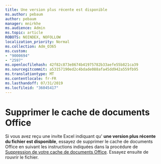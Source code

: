 ```yaml
---
title: Une version plus récente est disponible
ms.author: pebaum
author: pebaum
manager: mnirkhe
ms.audience: Admin
ms.topic: article
ROBOTS: NOINDEX, NOFOLLOW
localization_priority: Normal
ms.collection: Adm_O365
ms.custom:
- "9000694"
- "2597"
ms.openlocfilehash: 42f82c873e8674b41975782b33aefe55b821ca39
ms.sourcegitcommit: a53157190ed2c4bdade088afa45dd942a559fb95
ms.translationtype: MT
ms.contentlocale: fr-FR
ms.lasthandoff: 07/31/2019
ms.locfileid: "36045417"
---
```

# <a name="delete-the-office-document-cache"></a>Supprimer le cache de documents Office

Si vous avez reçu une invite Excel indiquant qu' **une version plus récente du fichier est disponible**, essayez de supprimer le cache de documents Office en suivant les instructions indiquées dans la procédure de [Suppression de votre cache de documents Office](https://support.office.com/article/b1d3765e-d71b-4bb8-99ca-acd22c42995d). Essayez ensuite de rouvrir le fichier.